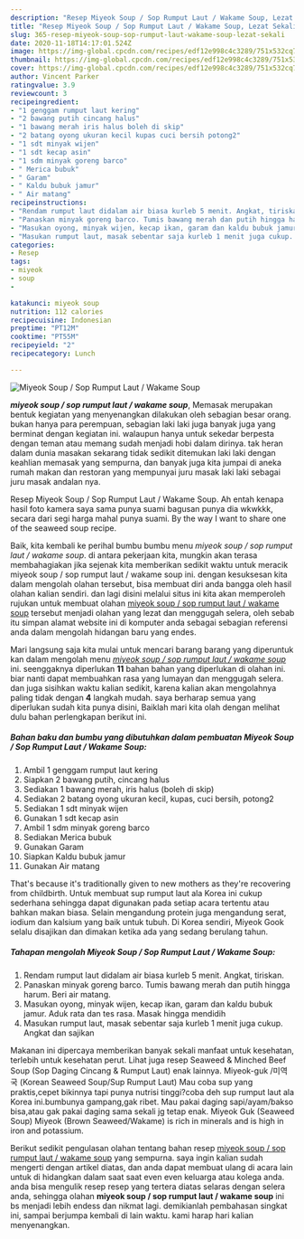 ```yaml
---
description: "Resep Miyeok Soup / Sop Rumput Laut / Wakame Soup, Lezat Sekali"
title: "Resep Miyeok Soup / Sop Rumput Laut / Wakame Soup, Lezat Sekali"
slug: 365-resep-miyeok-soup-sop-rumput-laut-wakame-soup-lezat-sekali
date: 2020-11-18T14:17:01.524Z
image: https://img-global.cpcdn.com/recipes/edf12e998c4c3289/751x532cq70/miyeok-soup-sop-rumput-laut-wakame-soup-foto-resep-utama.jpg
thumbnail: https://img-global.cpcdn.com/recipes/edf12e998c4c3289/751x532cq70/miyeok-soup-sop-rumput-laut-wakame-soup-foto-resep-utama.jpg
cover: https://img-global.cpcdn.com/recipes/edf12e998c4c3289/751x532cq70/miyeok-soup-sop-rumput-laut-wakame-soup-foto-resep-utama.jpg
author: Vincent Parker
ratingvalue: 3.9
reviewcount: 3
recipeingredient:
- "1 genggam rumput laut kering"
- "2 bawang putih cincang halus"
- "1 bawang merah iris halus boleh di skip"
- "2 batang oyong ukuran kecil kupas cuci bersih potong2"
- "1 sdt minyak wijen"
- "1 sdt kecap asin"
- "1 sdm minyak goreng barco"
- " Merica bubuk"
- " Garam"
- " Kaldu bubuk jamur"
- " Air matang"
recipeinstructions:
- "Rendam rumput laut didalam air biasa kurleb 5 menit. Angkat, tiriskan."
- "Panaskan minyak goreng barco. Tumis bawang merah dan putih hingga harum. Beri air matang."
- "Masukan oyong, minyak wijen, kecap ikan, garam dan kaldu bubuk jamur. Aduk rata dan tes rasa. Masak hingga mendidih"
- "Masukan rumput laut, masak sebentar saja kurleb 1 menit juga cukup. Angkat dan sajikan"
categories:
- Resep
tags:
- miyeok
- soup
- 

katakunci: miyeok soup  
nutrition: 112 calories
recipecuisine: Indonesian
preptime: "PT12M"
cooktime: "PT55M"
recipeyield: "2"
recipecategory: Lunch

---
```



![Miyeok Soup / Sop Rumput Laut / Wakame Soup](https://img-global.cpcdn.com/recipes/edf12e998c4c3289/751x532cq70/miyeok-soup-sop-rumput-laut-wakame-soup-foto-resep-utama.jpg)

<b><i>miyeok soup / sop rumput laut / wakame soup</i></b>, Memasak merupakan bentuk kegiatan yang menyenangkan dilakukan oleh sebagian besar orang. bukan hanya para perempuan, sebagian laki laki juga banyak juga yang berminat dengan kegiatan ini. walaupun hanya untuk sekedar berpesta dengan teman atau memang sudah menjadi hobi dalam dirinya. tak heran dalam dunia masakan sekarang tidak sedikit ditemukan laki laki dengan keahlian memasak yang sempurna, dan banyak juga kita jumpai di aneka rumah makan dan restoran yang mempunyai juru masak laki laki sebagai juru masak andalan nya.

Resep Miyeok Soup / Sop Rumput Laut / Wakame Soup. Ah entah kenapa hasil foto kamera saya sama punya suami bagusan punya dia wkwkkk, secara dari segi harga mahal punya suami. By the way I want to share one of the seaweed soup recipe.

Baik, kita kembali ke perihal bumbu bumbu menu <i>miyeok soup / sop rumput laut / wakame soup</i>. di antara pekerjaan kita, mungkin akan terasa membahagiakan jika sejenak kita memberikan sedikit waktu untuk meracik miyeok soup / sop rumput laut / wakame soup ini. dengan kesuksesan kita dalam mengolah olahan tersebut, bisa membuat diri anda bangga oleh hasil olahan kalian sendiri. dan lagi disini melalui situs ini kita akan memperoleh rujukan untuk membuat olahan <u>miyeok soup / sop rumput laut / wakame soup</u> tersebut menjadi olahan yang lezat dan menggugah selera, oleh sebab itu simpan alamat website ini di komputer anda sebagai sebagian referensi anda dalam mengolah hidangan baru yang endes.


Mari langsung saja kita mulai untuk mencari barang barang yang diperuntuk kan dalam mengolah menu <u><i>miyeok soup / sop rumput laut / wakame soup</i></u> ini. seenggaknya diperlukan <b>11</b> bahan bahan yang diperlukan di olahan ini. biar nanti dapat membuahkan rasa yang lumayan dan menggugah selera. dan juga sisihkan waktu kalian sedikit, karena kalian akan mengolahnya paling tidak dengan <b>4</b> langkah mudah. saya berharap semua yang diperlukan sudah kita punya disini, Baiklah mari kita olah dengan melihat dulu bahan perlengkapan berikut ini.

<!--inarticleads1-->

##### Bahan baku dan bumbu yang dibutuhkan dalam pembuatan Miyeok Soup / Sop Rumput Laut / Wakame Soup:

1. Ambil 1 genggam rumput laut kering
1. Siapkan 2 bawang putih, cincang halus
1. Sediakan 1 bawang merah, iris halus (boleh di skip)
1. Sediakan 2 batang oyong ukuran kecil, kupas, cuci bersih, potong2
1. Sediakan 1 sdt minyak wijen
1. Gunakan 1 sdt kecap asin
1. Ambil 1 sdm minyak goreng barco
1. Sediakan  Merica bubuk
1. Gunakan  Garam
1. Siapkan  Kaldu bubuk jamur
1. Gunakan  Air matang


That&#39;s because it&#39;s traditionally given to new mothers as they&#39;re recovering from childbirth. Untuk membuat sup rumput laut ala Korea ini cukup sederhana sehingga dapat digunakan pada setiap acara tertentu atau bahkan makan biasa. Selain mengandung protein juga mengandung serat, iodium dan kalsium yang baik untuk tubuh. Di Korea sendiri, Miyeok Gook selalu disajikan dan dimakan ketika ada yang sedang berulang tahun. 

<!--inarticleads2-->

##### Tahapan mengolah Miyeok Soup / Sop Rumput Laut / Wakame Soup:

1. Rendam rumput laut didalam air biasa kurleb 5 menit. Angkat, tiriskan.
1. Panaskan minyak goreng barco. Tumis bawang merah dan putih hingga harum. Beri air matang.
1. Masukan oyong, minyak wijen, kecap ikan, garam dan kaldu bubuk jamur. Aduk rata dan tes rasa. Masak hingga mendidih
1. Masukan rumput laut, masak sebentar saja kurleb 1 menit juga cukup. Angkat dan sajikan


Makanan ini dipercaya memberikan banyak sekali manfaat untuk kesehatan, terlebih untuk kesehatan perut. Lihat juga resep Seaweed &amp; Minched Beef Soup (Sop Daging Cincang &amp; Rumput Laut) enak lainnya. Miyeok-guk /미역국 (Korean Seaweed Soup/Sup Rumput Laut) Mau coba sup yang praktis,cepet bikinnya tapi punya nutrisi tinggi?coba deh sup rumput laut ala Korea ini.bumbunya gampang,gak ribet. Mau pakai daging sapi/ayam/bakso bisa,atau gak pakai daging sama sekali jg tetap enak. Miyeok Guk (Seaweed Soup) Miyeok (Brown Seaweed/Wakame) is rich in minerals and is high in iron and potassium. 

Berikut sedikit pengulasan olahan tentang bahan resep <u>miyeok soup / sop rumput laut / wakame soup</u> yang sempurna. saya ingin kalian sudah mengerti dengan artikel diatas, dan anda dapat membuat ulang di acara lain untuk di hidangkan dalam saat saat even even keluarga atau kolega anda. anda bisa mengulik resep resep yang tertera diatas selaras dengan selera anda, sehingga olahan <b>miyeok soup / sop rumput laut / wakame soup</b> ini bs menjadi lebih endess dan nikmat lagi. demikianlah pembahasan singkat ini, sampai berjumpa kembali di lain waktu. kami harap hari kalian menyenangkan.
